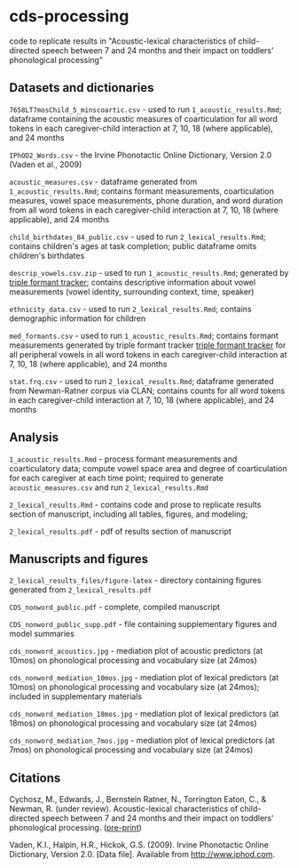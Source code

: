 # cds-processing
code to replicate results in "Acoustic-lexical characteristics of child-directed speech between 7 and 24 months and their impact on toddlers' phonological processing"

## Datasets and dictionaries

`7658LT7mosChild_5_minscoartic.csv` - used to run `1_acoustic_results.Rmd`; dataframe containing the acoustic measures of coarticulation for all word tokens in each caregiver-child interaction at 7, 10, 18 (where applicable), and 24 months

`IPhOD2_Words.csv` - the Irvine Phonotactic Online Dictionary, Version 2.0 (Vaden et al., 2009)

`acoustic_measures.csv` - dataframe generated from `1_acoustic_results.Rmd`; contains formant measurements, coarticulation measures, vowel space measurements, phone duration, and word duration from all word tokens in each caregiver-child interaction at 7, 10, 18 (where applicable), and 24 months 

`child_birthdates_84_public.csv` - used to run `2_lexical_results.Rmd`; contains children's ages at task completion; public dataframe omits children's birthdates 

`descrip_vowels.csv.zip` - used to run `1_acoustic_results.Rmd`; generated by [triple formant tracker](https://github.com/megseekosh/vocal_tract_vowel); contains descriptive information about vowel measurements (vowel identity, surrounding context, time, speaker)

`ethnicity_data.csv` - used to run `2_lexical_results.Rmd`; contains demographic information for children 

`med_formants.csv` - used to run `1_acoustic_results.Rmd`; contains formant measurements generated by triple formant tracker [triple formant tracker](https://github.com/megseekosh/vocal_tract_vowel) for all peripheral vowels in all word tokens in each caregiver-child interaction at 7, 10, 18 (where applicable), and 24 months

`stat.frq.csv` - used to run `2_lexical_results.Rmd`; dataframe generated from Newman-Ratner corpus via CLAN; contains counts for all word tokens in each caregiver-child interaction at 7, 10, 18 (where applicable), and 24 months

## Analysis

`1_acoustic_results.Rmd` - process formant measurements and coarticulatory data; compute vowel space area and degree of coarticulation for each caregiver at each time point; required to generate `acoustic_measures.csv` and run `2_lexical_results.Rmd`

`2_lexical_results.Rmd` - contains code and prose to replicate results section of manuscript, including all tables, figures, and modeling; 

`2_lexical_results.pdf` - pdf of results section of manuscript

## Manuscripts and figures

`2_lexical_results_files/figure-latex` - directory containing figures generated from `2_lexical_results.pdf`

`CDS_nonword_public.pdf` - complete, compiled manuscript

`CDS_nonword_public_supp.pdf` - file containing supplementary figures and model summaries

`cds_nonword_acoustics.jpg` - mediation plot of acoustic predictors (at 10mos) on phonological processing and vocabulary size (at 24mos)

`cds_nonword_mediation_10mos.jpg` - mediation plot of lexical predictors (at 10mos) on phonological processing and vocabulary size (at 24mos); included in supplementary materials

`cds_nonword_mediation_18mos.jpg` - mediation plot of lexical predictors (at 18mos) on phonological processing and vocabulary size (at 24mos)

`cds_nonword_mediation_7mos.jpg` - mediation plot of lexical predictors (at 7mos) on phonological processing and vocabulary size (at 24mos)

## Citations

Cychosz, M., Edwards, J., Bernstein Ratner, N., Torrington Eaton, C., & Newman, R. (under review). Acoustic-lexical characteristics of child-directed speech between 7 and 24 months and their impact on toddlers' phonological processing. ([pre-print](https://psyarxiv.com/djkms/))

Vaden, K.I., Halpin, H.R., Hickok, G.S. (2009). Irvine Phonotactic Online Dictionary, Version 2.0. [Data file]. Available from http://www.iphod.com.
